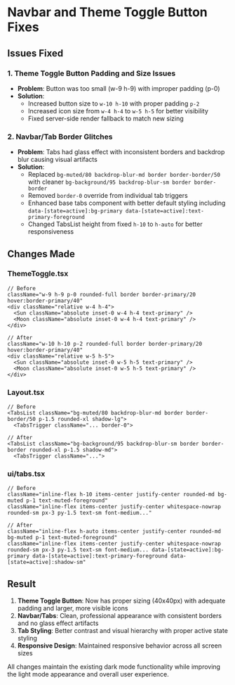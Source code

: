 # Navbar and Theme Toggle Button Fixes

## Issues Fixed

### 1. Theme Toggle Button Padding and Size Issues
- **Problem**: Button was too small (w-9 h-9) with improper padding (p-0)
- **Solution**: 
  - Increased button size to `w-10 h-10` with proper padding `p-2`
  - Increased icon size from `w-4 h-4` to `w-5 h-5` for better visibility
  - Fixed server-side render fallback to match new sizing

### 2. Navbar/Tab Border Glitches
- **Problem**: Tabs had glass effect with inconsistent borders and backdrop blur causing visual artifacts
- **Solution**:
  - Replaced `bg-muted/80 backdrop-blur-md border border-border/50` with cleaner `bg-background/95 backdrop-blur-sm border border-border`
  - Removed `border-0` override from individual tab triggers
  - Enhanced base tabs component with better default styling including `data-[state=active]:bg-primary data-[state=active]:text-primary-foreground`
  - Changed TabsList height from fixed `h-10` to `h-auto` for better responsiveness

## Changes Made

### ThemeToggle.tsx
```tsx
// Before
className="w-9 h-9 p-0 rounded-full border border-primary/20 hover:border-primary/40"
<div className="relative w-4 h-4">
  <Sun className="absolute inset-0 w-4 h-4 text-primary" />
  <Moon className="absolute inset-0 w-4 h-4 text-primary" />
</div>

// After
className="w-10 h-10 p-2 rounded-full border border-primary/20 hover:border-primary/40"
<div className="relative w-5 h-5">
  <Sun className="absolute inset-0 w-5 h-5 text-primary" />
  <Moon className="absolute inset-0 w-5 h-5 text-primary" />
</div>
```

### Layout.tsx
```tsx
// Before
<TabsList className="bg-muted/80 backdrop-blur-md border border-border/50 p-1.5 rounded-xl shadow-lg">
  <TabsTrigger className="... border-0">

// After
<TabsList className="bg-background/95 backdrop-blur-sm border border-border rounded-xl p-1.5 shadow-md">
  <TabsTrigger className="...">
```

### ui/tabs.tsx
```tsx
// Before
className="inline-flex h-10 items-center justify-center rounded-md bg-muted p-1 text-muted-foreground"
className="inline-flex items-center justify-center whitespace-nowrap rounded-sm px-3 py-1.5 text-sm font-medium..."

// After
className="inline-flex h-auto items-center justify-center rounded-md bg-muted p-1 text-muted-foreground"
className="inline-flex items-center justify-center whitespace-nowrap rounded-sm px-3 py-1.5 text-sm font-medium... data-[state=active]:bg-primary data-[state=active]:text-primary-foreground data-[state=active]:shadow-sm"
```

## Result

1. **Theme Toggle Button**: Now has proper sizing (40x40px) with adequate padding and larger, more visible icons
2. **Navbar/Tabs**: Clean, professional appearance with consistent borders and no glass effect artifacts
3. **Tab Styling**: Better contrast and visual hierarchy with proper active state styling
4. **Responsive Design**: Maintained responsive behavior across all screen sizes

All changes maintain the existing dark mode functionality while improving the light mode appearance and overall user experience.
